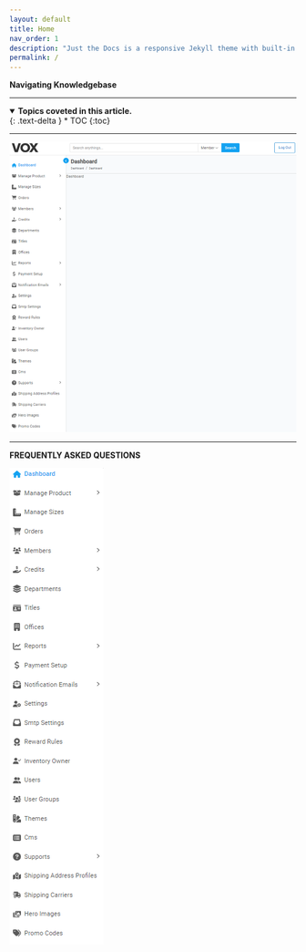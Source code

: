 ```yaml
---
layout: default
title: Home
nav_order: 1
description: "Just the Docs is a responsive Jekyll theme with built-in search that is easily customizable and hosted on GitHub Pages."
permalink: /
---
```


**Navigating Knowledgebase**

---

<details open markdown="block">
  <summary>
    <b>Topics coveted in this article.</b>
  </summary>
  {: .text-delta }
* TOC
{:toc}
</details>

---

![dashboard](/images/index/interface.png)

---

**FREQUENTLY ASKED QUESTIONS**

![dashboard_image](/images/index/dashboard.png)
